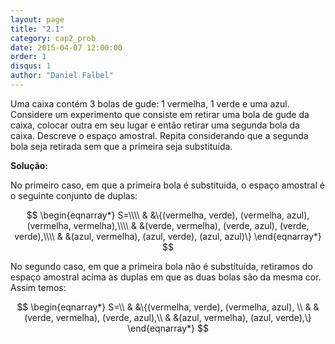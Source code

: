 ```yaml
---
layout: page
title: "2.1"
category: cap2_prob
date: 2015-04-07 12:00:00
order: 1
disqus: 1
author: "Daniel Falbel"
---
```


Uma caixa contém 3 bolas de gude: 1 vermelha, 1 verde e uma azul. Considere um experimento que consiste em retirar uma bola de gude da caixa, colocar outra em seu lugar e então retirar uma segunda bola da caixa. Descreve o espaço amostral. Repita considerando que a segunda bola seja retirada sem que a primeira seja substituída.

**Solução:**

No primeiro caso, em que a primeira bola é substituida, o espaço amostral é o seguinte conjunto de duplas:

$$
\begin{eqnarray*}
S=\\\\
& &\{(vermelha, verde), (vermelha, azul), (vermelha, vermelha),\\\\
& &(verde, vermelha), (verde, azul), (verde, verde),\\\\
& &(azul, vermelha), (azul, verde), (azul, azul)\}
\end{eqnarray*}
$$

No segundo caso, em que a primeira bola não é substituída, retiramos do espaço amostral acima as duplas em que as duas bolas são da mesma cor. Assim temos:

$$
\begin{eqnarray*}
S=\\
& &\{(vermelha, verde), (vermelha, azul), \\
& &(verde, vermelha), (verde, azul),\\
& &(azul, vermelha), (azul, verde),\}
\end{eqnarray*}
$$

